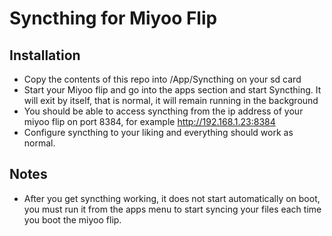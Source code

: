 # Syncthing for Miyoo Flip

## Installation
 - Copy the contents of this repo into /App/Syncthing on your sd card
 - Start your Miyoo flip and go into the apps section and start Syncthing. It will exit by itself, that is normal, it will remain running in the background
 - You should be able to access syncthing from the ip address of your miyoo flip on port 8384, for example http://192.168.1.23:8384
 - Configure syncthing to your liking and everything should work as normal.

## Notes
 - After you get syncthing working, it does not start automatically on boot, you must run it from the apps menu to start syncing your files each time you boot the miyoo flip.